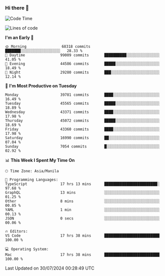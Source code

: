 ### Hi there 👋

<!--START_SECTION:waka-->
![Code Time](http://img.shields.io/badge/Code%20Time-5%2C404%20hrs%2049%20mins-blue)

![Lines of code](https://img.shields.io/badge/From%20Hello%20World%20I%27ve%20Written-113.2%20million%20lines%20of%20code-blue)

**I'm an Early 🐤** 

```text
🌞 Morning                68318 commits       ███████░░░░░░░░░░░░░░░░░░   28.33 % 
🌆 Daytime                99009 commits       ██████████░░░░░░░░░░░░░░░   41.05 % 
🌃 Evening                44586 commits       █████░░░░░░░░░░░░░░░░░░░░   18.49 % 
🌙 Night                  29280 commits       ███░░░░░░░░░░░░░░░░░░░░░░   12.14 % 
```
📅 **I'm Most Productive on Tuesday** 

```text
Monday                   39781 commits       ████░░░░░░░░░░░░░░░░░░░░░   16.49 % 
Tuesday                  45565 commits       █████░░░░░░░░░░░░░░░░░░░░   18.89 % 
Wednesday                43371 commits       ████░░░░░░░░░░░░░░░░░░░░░   17.98 % 
Thursday                 45072 commits       █████░░░░░░░░░░░░░░░░░░░░   18.69 % 
Friday                   43360 commits       ████░░░░░░░░░░░░░░░░░░░░░   17.98 % 
Saturday                 16990 commits       ██░░░░░░░░░░░░░░░░░░░░░░░   07.04 % 
Sunday                   7054 commits        █░░░░░░░░░░░░░░░░░░░░░░░░   02.92 % 
```


📊 **This Week I Spent My Time On** 

```text
🕑︎ Time Zone: Asia/Manila

💬 Programming Languages: 
TypeScript               17 hrs 13 mins      ████████████████████████░   97.68 % 
GraphQL                  13 mins             ░░░░░░░░░░░░░░░░░░░░░░░░░   01.25 % 
Other                    8 mins              ░░░░░░░░░░░░░░░░░░░░░░░░░   00.85 % 
YAML                     1 min               ░░░░░░░░░░░░░░░░░░░░░░░░░   00.13 % 
JSON                     0 secs              ░░░░░░░░░░░░░░░░░░░░░░░░░   00.06 % 

🔥 Editors: 
VS Code                  17 hrs 38 mins      █████████████████████████   100.00 % 

💻 Operating System: 
Mac                      17 hrs 38 mins      █████████████████████████   100.00 % 
```


 Last Updated on 30/07/2024 00:28:49 UTC
<!--END_SECTION:waka-->


<!--
**rad182/rad182** is a ✨ _special_ ✨ repository because its `README.md` (this file) appears on your GitHub profile.

Here are some ideas to get you started:

- 🔭 I’m currently working on ...
- 🌱 I’m currently learning ...
- 👯 I’m looking to collaborate on ...
- 🤔 I’m looking for help with ...
- 💬 Ask me about ...
- 📫 How to reach me: ...
- 😄 Pronouns: ...
- ⚡ Fun fact: ...
-->
